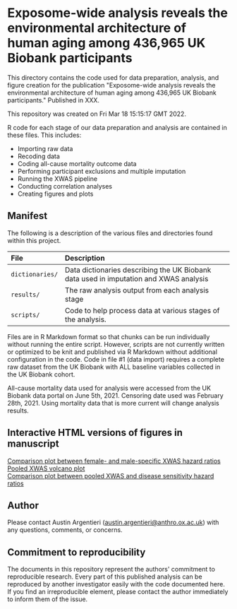 # Exposome-wide analysis reveals the environmental architecture of human aging among 436,965 UK Biobank participants

This directory contains the code used for data preparation, analysis, and figure creation for the publication "Exposome-wide analysis reveals the environmental architecture of human aging among 436,965 UK Biobank participants." Published in XXX. 

This repository was created on Fri Mar 18 15:15:17 GMT 2022.

R code for each stage of our data preparation and analysis are contained in these files. This includes:  
* Importing raw data
* Recoding data
* Coding all-cause mortality outcome data
* Performing participant exclusions and multiple imputation
* Running the XWAS pipeline
* Conducting correlation analyses
* Creating figures and plots

Manifest
--------

The following is a description of the various files and directories found within this project.

|File              |Description                                                                                         |
|:-----------------|:---------------------------------------------------------------------------------------------------|
|`dictionaries/`   |Data dictionaries describing the UK Biobank data used in imputation and XWAS analysis               |
|`results/`        |The raw analysis output from each analysis stage                                                    |
|`scripts/`        |Code to help process data at various stages of the analysis.                                        |

Files are in R Markdown format so that chunks can be run individually without running the entire script. However, scripts are not currently written or optimized to be knit and published via R Markdown without additional configuration in the code. Code in file #1 (data import) requires a complete raw dataset from the UK Biobank with ALL baseline variables collected in the UK Biobank cohort.   
  
All-cause mortality data used for analysis were  accessed from the UK Biobank data portal on June 5th, 2021. Censoring date used was February 28th, 2021. Using mortality data that is more current will change analysis results.

Interactive HTML versions of figures in manuscript
--------------------------------------------------
 
<a target="_blank" rel="noopener noreferrer" href="http://miargentieri.github.io/figures/ACM_XWAS_HR_comparison_feb_21_2022.html"> Comparison plot between female- and male-specific XWAS hazard ratios </a> 
<br>
<a target="_blank" rel="noopener noreferrer" href="http://miargentieri.github.io/figures/ACM_XWAS_loghr_volc_exposome_feb_22_2022_all_sexes.html"> Pooled XWAS volcano plot </a>
<br>
<a target="_blank" rel="noopener noreferrer" href="http://miargentieri.github.io/figures/ACM_XWAS_sensitivity_feb_22_2022_all_sexes.html"> Comparison plot between pooled XWAS and disease sensitivity hazard ratios </a>


Author
------

Please contact Austin Argentieri (austin.argentieri@anthro.ox.ac.uk) with any questions, comments, or concerns.


Commitment to reproducibility
-----------------------------

The documents in this repository represent the authors' commitment to reproducible research.  Every part of this published analysis can be reproduced by another investigator easily with the code documented here.  If you find an irreproducible element, please contact the author immediately to inform them of the issue.
